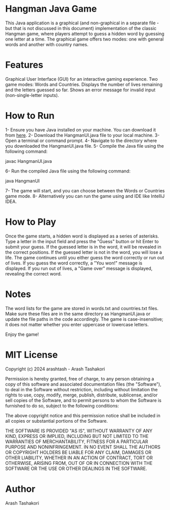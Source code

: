 # Hangman Java Game
This Java application is a graphical (and non-graphical in a separate file - but that is not discussed in this document) implementation of the classic Hangman game, where players attempt to guess a hidden word by guessing one letter at a time. The graphical game offers two modes: one with general words and another with country names.

# Features
Graphical User Interface (GUI) for an interactive gaming experience.
Two game modes: Words and Countries.
Displays the number of lives remaining and the letters guessed so far.
Shows an error message for invalid input (non-single-letter inputs).

# How to Run
1- Ensure you have Java installed on your machine. You can download it from [here](https://www.oracle.com/java/technologies/downloads/).
2- Download the HangmanUI.java file to your local machine.
3- Open a terminal or command prompt.
4- Navigate to the directory where you downloaded the HangmanUI.java file.
5- Compile the Java file using the following command:

javac HangmanUI.java

6- Run the compiled Java file using the following command:

java HangmanUI

7- The game will start, and you can choose between the Words or Countries game mode.
8- Alternatively you can run the game using and IDE like IntelliJ IDEA.

# How to Play
Once the game starts, a hidden word is displayed as a series of asterisks.
Type a letter in the input field and press the "Guess" button or hit Enter to submit your guess.
If the guessed letter is in the word, it will be revealed in the correct positions.
If the guessed letter is not in the word, you will lose a life.
The game continues until you either guess the word correctly or run out of lives.
If you guess the word correctly, a "You won!" message is displayed.
If you run out of lives, a "Game over" message is displayed, revealing the correct word.

# Notes
The word lists for the game are stored in words.txt and countries.txt files. Make sure these files are in the same directory as HangmanUI.java or update the file paths in the code accordingly.
The game is case-insensitive; it does not matter whether you enter uppercase or lowercase letters.

Enjoy the game!

# MIT License

Copyright (c) 2024 arashtash - Arash Tashakori

Permission is hereby granted, free of charge, to any person obtaining a copy
of this software and associated documentation files (the "Software"), to deal
in the Software without restriction, including without limitation the rights
to use, copy, modify, merge, publish, distribute, sublicense, and/or sell
copies of the Software, and to permit persons to whom the Software is
furnished to do so, subject to the following conditions:

The above copyright notice and this permission notice shall be included in all
copies or substantial portions of the Software.

THE SOFTWARE IS PROVIDED "AS IS", WITHOUT WARRANTY OF ANY KIND, EXPRESS OR
IMPLIED, INCLUDING BUT NOT LIMITED TO THE WARRANTIES OF MERCHANTABILITY,
FITNESS FOR A PARTICULAR PURPOSE AND NONINFRINGEMENT. IN NO EVENT SHALL THE
AUTHORS OR COPYRIGHT HOLDERS BE LIABLE FOR ANY CLAIM, DAMAGES OR OTHER
LIABILITY, WHETHER IN AN ACTION OF CONTRACT, TORT OR OTHERWISE, ARISING FROM,
OUT OF OR IN CONNECTION WITH THE SOFTWARE OR THE USE OR OTHER DEALINGS IN THE
SOFTWARE.

# Author
Arash Tashakori





